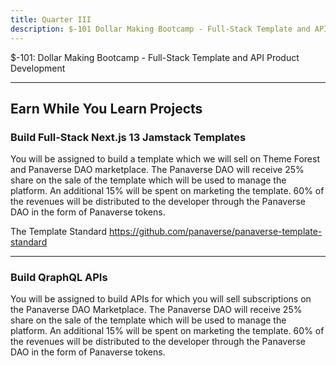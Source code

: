 ```yaml
---
title: Quarter III
description: $-101 Dollar Making Bootcamp - Full-Stack Template and API Product Development
---
```


$-101: Dollar Making Bootcamp - Full-Stack Template and API Product Development

---

## Earn While You Learn Projects


### Build Full-Stack Next.js 13 Jamstack Templates

You will be assigned to build a template which we will sell on Theme Forest and Panaverse DAO marketplace. The Panaverse DAO will receive 25% share on the sale of the template which will be used to manage the platform. An additional 15% will be spent on marketing the template. 60% of the revenues will be distributed to the developer through the Panaverse DAO in the form of Panaverse tokens.

The Template Standard
https://github.com/panaverse/panaverse-template-standard

---

### Build QraphQL APIs

You will be assigned to build APIs for which you will sell subscriptions on the Panaverse DAO Marketplace. The Panaverse DAO will receive 25% share on the sale of the template which will be used to manage the platform. An additional 15% will be spent on marketing the template. 60% of the revenues will be distributed to the developer through the Panaverse DAO in the form of Panaverse tokens.

